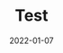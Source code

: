 ---
title: 'Test'
date: '2022-01-07' 
metatag: '' 
inventory: '12.0' 
draft: false 
# meta description 
shortDescripton: ''
description: 'test'
longdescription: 'hello+'
featured: True
# product Price
price: '200.0'
# Product Short Description
productID: 'FAECDE2A-8224-4C0F-A648-42B31BD41782'
type: 'products'
category: 'test' 
thumnailproduct: 'https://secondone.eralive.net/images/products/FAECDE2A-8224-4C0F-A648-42B31BD417821.png' 
images:
  - image: 'images/products/FAECDE2A-8224-4C0F-A648-42B31BD417821.png'  
  - image: 'images/products/FAECDE2A-8224-4C0F-A648-42B31BD417822.png'  
Variants:
---